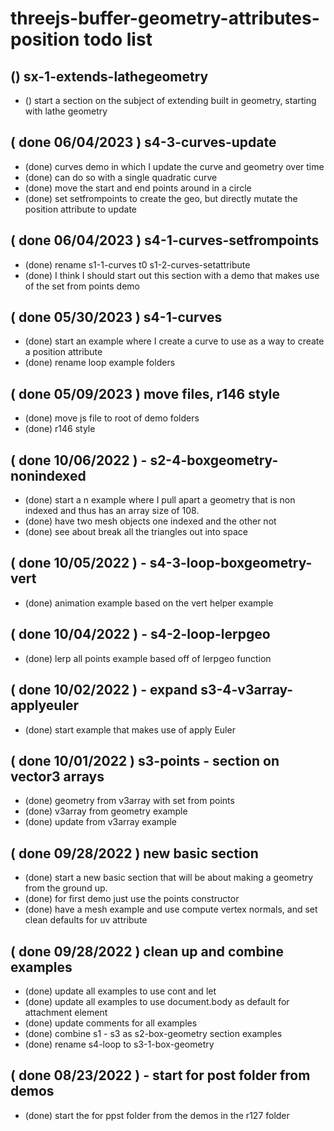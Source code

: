 # threejs-buffer-geometry-attributes-position todo list

## () sx-1-extends-lathegeometry
* () start a section on the subject of extending built in geometry, starting with lathe geometry

## ( done 06/04/2023 ) s4-3-curves-update
* (done) curves demo in which I update the curve and geometry over time
* (done) can do so with a single quadratic curve
* (done) move the start and end points around in a circle
* (done) set setfrompoints to create the geo, but directly mutate the position attribute to update

## ( done 06/04/2023 ) s4-1-curves-setfrompoints
* (done) rename s1-1-curves t0 s1-2-curves-setattribute
* (done) I think I should start out this section with a demo that makes use of the set from points demo

## ( done 05/30/2023 ) s4-1-curves
* (done) start an example where I create a curve to use as a way to create a position attribute
* (done) rename loop example folders

## ( done 05/09/2023 ) move files, r146 style
* (done) move js file to root of demo folders
* (done) r146 style

## ( done 10/06/2022 ) - s2-4-boxgeometry-nonindexed
* (done) start a n example where I pull apart a geometry that is non indexed and thus has an array size of 108.
* (done) have two mesh objects one indexed and the other not
* (done) see about break all the triangles out into space 

## ( done 10/05/2022 ) - s4-3-loop-boxgeometry-vert
* (done) animation example based on the vert helper example

## ( done 10/04/2022 ) - s4-2-loop-lerpgeo
* (done) lerp all points example based off of lerpgeo function

## ( done 10/02/2022 ) - expand s3-4-v3array-applyeuler
* (done) start example that makes use of apply Euler

## ( done 10/01/2022 ) s3-points - section on vector3 arrays
* (done) geometry from v3array with set from points
* (done) v3array from geometry example
* (done) update from v3array example

## ( done 09/28/2022 ) new basic section
* (done) start a new basic section that will be about making a geometry from the ground up.
* (done) for first demo just use the points constructor
* (done) have a mesh example and use compute vertex normals, and set clean defaults for uv attribute

## ( done 09/28/2022 ) clean up and combine examples
* (done) update all examples to use cont and let
* (done) update all examples to use document.body as default for attachment element
* (done) update comments for all examples
* (done) combine s1 - s3 as s2-box-geometry section examples
* (done) rename s4-loop to s3-1-box-geometry

## ( done 08/23/2022 ) - start for post folder from demos
* (done) start the for ppst folder from the demos in the r127 folder
